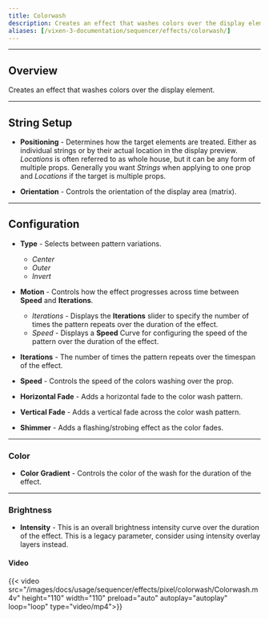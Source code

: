 ```yaml
---
title: Colorwash
description: Creates an effect that washes colors over the display element.
aliases: [/vixen-3-documentation/sequencer/effects/colorwash/]
---
```


---

## Overview

Creates an effect that washes colors over the display element.

---

## String Setup

  * **Positioning** - Determines how the target elements are treated.  Either as individual strings or by their actual location in the display preview.
                      *Locations* is often referred to as whole house, but it can be any form of multiple props. 
                      Generally you want *Strings* when applying to one prop and *Locations* if the target is multiple props.
  
  * **Orientation** - Controls the orientation of the display area (matrix).
---

## Configuration

* **Type** - Selects between pattern variations.
    * _Center_ 
    * _Outer_ 
    * _Invert_ 

* **Motion** - Controls how the effect progresses across time between **Speed** and **Iterations**.
    * _Iterations_ - Displays the **Iterations** slider to specify the number of times the pattern repeats over the duration of the effect.
    * _Speed_ - Displays a **Speed** Curve for configuring the speed of the pattern over the duration of the effect.

* **Iterations** - The number of times the pattern repeats over the timespan of the effect.

* **Speed** - Controls the speed of the colors washing over the prop.
    
* **Horizontal Fade** - Adds a horizontal fade to the color wash pattern.

* **Vertical Fade** - Adds a vertical fade across the color wash pattern.

* **Shimmer** - Adds a flashing/strobing effect as the color fades.


---

### Color

* **Color Gradient** - Controls the color of the wash for the duration of the effect.

---

### Brightness

* **Intensity** - This is an overall brightness intensity curve over the duration of the effect.
                  This is a legacy parameter, consider using intensity overlay layers instead.

#### Video 

{{< video src="/images/docs/usage/sequencer/effects/pixel/colorwash/Colorwash.m4v" height="110" width="110" preload="auto" autoplay="autoplay" loop="loop" type="video/mp4">}}
